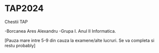 # TAP2024
Chestii TAP

-Borcanea Ares Alexandru
-Grupa I. Anul II Informatica.




[Pauza mare intre 5-9 din cauza la examene/alte lucruri. Se va completa si restu probably]
